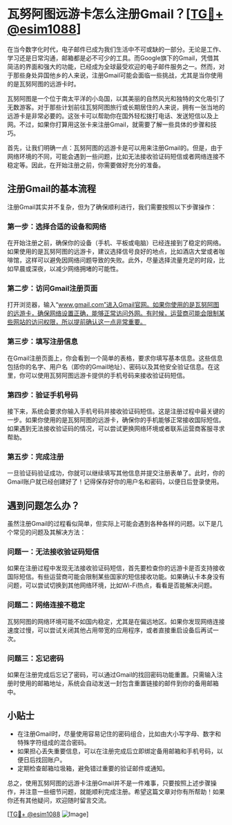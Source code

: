 # 瓦努阿图远游卡怎么注册Gmail？[[TG💪+ @esim1088](https://t.me/s/esim1088)]

在当今数字化时代，电子邮件已成为我们生活中不可或缺的一部分。无论是工作、学习还是日常沟通，邮箱都是必不可少的工具。而Google旗下的Gmail，凭借其简洁的界面和强大的功能，已经成为全球最受欢迎的电子邮件服务之一。然而，对于那些身处异国他乡的人来说，注册Gmail可能会面临一些挑战，尤其是当你使用的是瓦努阿图的远游卡时。

瓦努阿图是一个位于南太平洋的小岛国，以其美丽的自然风光和独特的文化吸引了无数游客。对于那些计划前往瓦努阿图旅行或长期居住的人来说，拥有一张当地的远游卡是非常必要的。这张卡可以帮助你在国外轻松拨打电话、发送短信以及上网。不过，如果你打算用这张卡来注册Gmail，就需要了解一些具体的步骤和技巧。

首先，让我们明确一点：瓦努阿图的远游卡是可以用来注册Gmail的。但是，由于网络环境的不同，可能会遇到一些问题，比如无法接收验证码短信或者网络连接不稳定等。因此，在开始注册之前，你需要做好充分的准备。

## 注册Gmail的基本流程

注册Gmail其实并不复杂，但为了确保顺利进行，我们需要按照以下步骤操作：

### 第一步：选择合适的设备和网络

在开始注册之前，确保你的设备（手机、平板或电脑）已经连接到了稳定的网络。如果使用的是瓦努阿图的远游卡，建议选择信号良好的地点，比如酒店大堂或者咖啡馆，这样可以避免因网络问题导致的失败。此外，尽量选择流量充足的时段，比如早晨或深夜，以减少网络拥堵的可能性。

### 第二步：访问Gmail注册页面

打开浏览器，输入“www.gmail.com”进入Gmail官网。如果你使用的是瓦努阿图的远游卡，确保网络设置正确，能够正常访问外网。有时候，运营商可能会限制某些网站的访问权限，所以提前确认这一点非常重要。

### 第三步：填写注册信息

在Gmail注册页面上，你会看到一个简单的表格，要求你填写基本信息。这些信息包括你的名字、用户名（即你的Gmail地址）、密码以及其他安全验证信息。在这里，你可以使用瓦努阿图远游卡提供的手机号码来接收验证码短信。

### 第四步：验证手机号码

接下来，系统会要求你输入手机号码并接收验证码短信。这是注册过程中最关键的一步。如果你使用的是瓦努阿图的远游卡，确保你的手机能够正常接收国际短信。如果遇到无法接收验证码的情况，可以尝试更换网络环境或者联系运营商客服寻求帮助。

### 第五步：完成注册

一旦验证码验证成功，你就可以继续填写其他信息并提交注册表单了。此时，你的Gmail账户就已经创建好了！记得保存好你的用户名和密码，以便日后登录使用。

## 遇到问题怎么办？

虽然注册Gmail的过程看似简单，但实际上可能会遇到各种各样的问题。以下是几个常见的问题及其解决方法：

### 问题一：无法接收验证码短信

如果在注册过程中发现无法接收验证码短信，首先要检查你的远游卡是否支持接收国际短信。有些运营商可能会限制某些国家的短信接收功能。如果确认卡本身没有问题，可以尝试切换到其他网络环境，比如Wi-Fi热点，看看是否能解决问题。

### 问题二：网络连接不稳定

瓦努阿图的网络环境可能不如国内稳定，尤其是在偏远地区。如果你发现网络连接速度过慢，可以尝试关闭其他占用带宽的应用程序，或者直接重启设备后再试一次。

### 问题三：忘记密码

如果在注册完成后忘记了密码，可以通过Gmail的找回密码功能重置。只需输入注册时使用的邮箱地址，系统会自动发送一封包含重置链接的邮件到你的备用邮箱中。

## 小贴士

- 在注册Gmail时，尽量使用容易记住的密码组合，比如由大小写字母、数字和特殊字符组成的混合密码。
- 如果担心丢失重要信息，可以在注册完成后立即绑定备用邮箱和手机号码，以便日后找回账户。
- 定期检查邮箱垃圾箱，避免错过重要的验证邮件或通知。

总之，使用瓦努阿图的远游卡注册Gmail并不是一件难事，只要按照上述步骤操作，并注意一些细节问题，就能顺利完成注册。希望这篇文章对你有所帮助！如果你还有其他疑问，欢迎随时留言交流。

[[TG💪+ @esim1088](https://t.me/s/esim1088) ![Image](https://i.postimg.cc/4NQfJmqS/Snipaste-2025-05-13-00-14-12.png)]